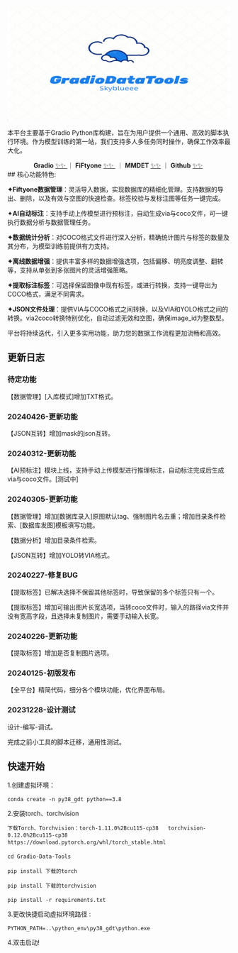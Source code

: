 ![](ui/imgs/mt_logo.jpg)

本平台主要基于Gradio Python库构建，旨在为用户提供一个通用、高效的脚本执行环境。作为模型训练的第一站，我们支持多人多任务同时操作，确保工作效率最大化。

<center><b>Gradio</b> <a href="https://www.gradio.app/"> ✨✨ </a> ｜  <b>FiFtyone</b> <a href="https://github.com/voxel51/fiftyone"> ✨✨ </a>&nbsp;｜ <b>MMDET</b> <a href="https://github.com/open-mmlab/mmdetection"> ✨✨</a>&nbsp;｜ <b>Github</b> <a href="https://github.com/Skyblueeeee/Gradio-Data-Tools"> ✨✨</a>&nbsp; </center>
## 核心功能特色:

**✦Fiftyone数据管理**：灵活导入数据，实现数据库的精细化管理。支持数据的导出、删除，以及有效与空图的快速检查。标签校验与发标注图等任务一键完成。

✦**AI自动标注**：支持手动上传模型进行预标注，自动生成via与coco文件，可一键执行数据分析与数据管理任务。

**✦数据统计分析**：对COCO格式文件进行深入分析，精确统计图片与标签的数量及其分布，为模型训练前提供有力支持。

**✦离线数据增强**：提供丰富多样的数据增强选项，包括偏移、明亮度调整、翻转等，支持从单张到多张图片的灵活增强策略。

**✦提取标注标签**：可选择保留图像中现有标签，或进行转换，支持一键导出为COCO格式，满足不同需求。

**✦JSON文件处理**：提供VIA与COCO格式之间转换，以及VIA和YOLO格式之间的转换。via2coco转换特别优化，自动过滤无效和空图，确保image_id为整数型。

平台将持续迭代，引入更多实用功能，助力您的数据工作流程更加流畅和高效。

## 更新日志

### 待定功能
【数据管理】[入库模式]增加TXT格式。

### 20240426-更新功能

【JSON互转】增加mask的json互转。

### 20240312-更新功能

【AI预标注】模块上线，支持手动上传模型进行推理标注，自动标注完成后生成via与coco文件。[测试中]

### 20240305-更新功能

【数据管理】增加[数据库录入]原图默认tag、强制图片名去重；增加目录条件检索、[数据库发图]模板填写功能。

【数据分析】增加目录条件检索。

【JSON互转】增加YOLO转VIA格式。

### 20240227-修复BUG

【提取标签】已解决选择不保留其他标签时，导致保留的多个标签只有一个。

【提取标签】增加可输出图片长宽选项，当转coco文件时，输入的路径via文件并没有宽高字段，且选择未复制图片，需要手动输入长宽。

### 20240226-更新功能

【提取标签】增加是否复制图片选项。

### 20240125-初版发布
【全平台】精简代码，细分各个模块功能，优化界面布局。

### 20231228-设计测试
设计-编写-调试。

完成之前小工具的脚本迁移，通用性测试。

## 快速开始

1.创建虚拟环境：

```
conda create -n py38_gdt python==3.8
```

2.安装torch、torchvision

```
下载Torch、Torchvision：torch-1.11.0%2Bcu115-cp38   torchvision-0.12.0%2Bcu115-cp38
https://download.pytorch.org/whl/torch_stable.html

cd Gradio-Data-Tools

pip install 下载的torch

pip install 下载的torchvision

pip install -r requirements.txt
```

3.更改快捷启动虚拟环境路径 :

```
PYTHON_PATH=..\python_env\py38_gdt\python.exe
```

4.双击启动!

